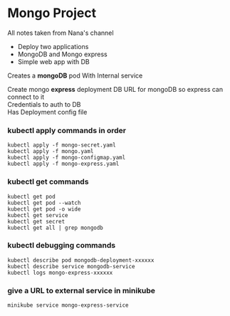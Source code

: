 # Mongo Project  
  
All notes taken from Nana's channel [](https://www.youtube.com/watch?v=X48VuDVv0do&t=5147s&ab_channel=TechWorldwithNana)  
  
- Deploy two applications  
- MongoDB and Mongo express  
- Simple web app with DB  
  
Creates a **mongoDB** pod 
With Internal service 

Create mongo **express** deployment 
DB URL for mongoDB so express can connect to it   
Credentials to auth to DB  
Has Deployment config file  
  

### kubectl apply commands in order
    
    kubectl apply -f mongo-secret.yaml
    kubectl apply -f mongo.yaml
    kubectl apply -f mongo-configmap.yaml 
    kubectl apply -f mongo-express.yaml

### kubectl get commands

    kubectl get pod
    kubectl get pod --watch
    kubectl get pod -o wide
    kubectl get service
    kubectl get secret
    kubectl get all | grep mongodb

### kubectl debugging commands

    kubectl describe pod mongodb-deployment-xxxxxx
    kubectl describe service mongodb-service
    kubectl logs mongo-express-xxxxxx

### give a URL to external service in minikube

    minikube service mongo-express-service

